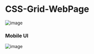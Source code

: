 # CSS-Grid-WebPage

![image](https://user-images.githubusercontent.com/45564856/84990673-20e55300-b163-11ea-81c6-08d44ce0c140.png)

### Mobile UI

![image](https://user-images.githubusercontent.com/45564856/84990794-4c683d80-b163-11ea-8c59-43a6c91f8391.png)

